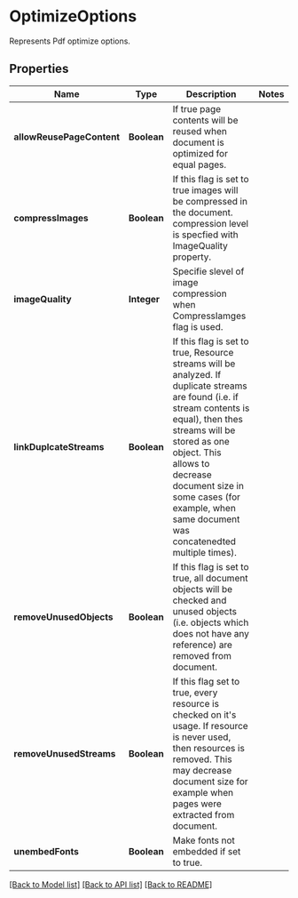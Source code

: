 
# OptimizeOptions
Represents Pdf optimize options.

## Properties
Name | Type | Description | Notes
------------ | ------------- | ------------- | -------------
**allowReusePageContent** | **Boolean** | If true page contents will be reused when document is optimized for equal pages. | 
**compressImages** | **Boolean** | If this flag is set to true images will be compressed in the document. compression level is specfied with ImageQuality property. | 
**imageQuality** | **Integer** | Specifie slevel of image compression when CompressIamges flag is used. | 
**linkDuplcateStreams** | **Boolean** | If this flag is set to true, Resource streams will be analyzed. If duplicate streams are found (i.e. if stream contents is equal), then thes streams will be stored as one object.  This allows to decrease document size in some cases (for example, when same document was concatenedted multiple times). | 
**removeUnusedObjects** | **Boolean** | If this flag is set to true, all document objects will be checked and unused objects (i.e. objects which does not have any reference) are removed from document. | 
**removeUnusedStreams** | **Boolean** | If this flag set to true, every resource is checked on it&#39;s usage. If resource is never used, then resources is removed. This may decrease document size for example when pages were extracted from document.  | 
**unembedFonts** | **Boolean** | Make fonts not embedded if set to true.  | 


[[Back to Model list]](../../README.md#documentation-for-models) [[Back to API list]](../../README.md#documentation-for-api-endpoints) [[Back to README]](../../README.md)


